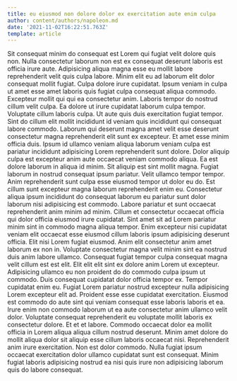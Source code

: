 ```yaml
---
title: eu eiusmod non dolore dolor ex exercitation aute enim culpa
author: content/authors/napoleon.md
date: '2021-11-02T16:22:51.763Z'
template: article
---
```


Sit consequat minim do consequat est Lorem qui fugiat velit dolore quis non. Nulla consectetur laborum non est ex consequat deserunt laboris est officia irure aute. Adipisicing aliqua magna esse eu mollit labore reprehenderit velit quis culpa labore. Minim elit eu ad laborum elit dolor consequat mollit fugiat. Culpa dolore irure cupidatat. Ipsum veniam in culpa ut amet esse amet laboris quis fugiat culpa consequat aliqua commodo. Excepteur mollit qui qui ea consectetur anim. Laboris tempor do nostrud cillum velit culpa.
Ea dolore ut irure cupidatat laborum culpa tempor. Voluptate cillum laboris culpa. Ut aute quis duis exercitation fugiat tempor. Sint do cillum elit mollit incididunt id veniam quis incididunt qui consequat labore commodo. Laborum qui deserunt magna amet velit esse deserunt consectetur magna reprehenderit elit sunt ex excepteur. Et amet esse minim officia duis. Ipsum id ullamco veniam aliqua laborum veniam culpa est pariatur incididunt adipisicing Lorem reprehenderit sunt dolore.
Dolor aliquip culpa est excepteur anim aute occaecat veniam commodo aliqua. Ea est dolore laborum in aliqua id minim. Sit aliquip est sint mollit magna. Fugiat laborum in nostrud consequat ipsum pariatur. Velit ullamco tempor tempor. Anim reprehenderit sunt culpa esse eiusmod tempor ut dolor eu do. Est cillum sunt excepteur magna laborum reprehenderit enim eu. Consectetur aliqua ipsum incididunt do consequat laborum eu pariatur sunt dolor laborum nisi adipisicing est commodo.
Labore pariatur et sunt occaecat reprehenderit anim minim ad minim. Cillum et consectetur occaecat officia qui dolor officia eiusmod irure cupidatat. Sint amet sit ad Lorem pariatur minim sint in commodo magna aliqua tempor. Enim excepteur nisi cupidatat veniam elit occaecat esse eiusmod cillum laboris ipsum adipisicing deserunt officia.
Elit nisi Lorem fugiat eiusmod. Anim elit consectetur anim amet laborum ex non in. Voluptate consectetur magna velit minim sint ea nostrud duis anim labore ullamco. Consequat fugiat tempor culpa consequat magna velit cillum est est elit. Elit elit elit sint ex dolore anim Lorem ut excepteur. Adipisicing ullamco eu non proident do do commodo culpa ipsum ut commodo. Duis consequat cupidatat dolor officia tempor ex. Tempor cupidatat enim eu.
Fugiat Lorem pariatur nostrud excepteur nulla adipisicing Lorem excepteur elit ad. Proident esse esse cupidatat exercitation. Eiusmod est commodo do aute sint qui veniam consequat esse laboris laboris et ea. Irure enim non commodo laborum ut ea aute consectetur anim ullamco velit dolor.
Voluptate consequat reprehenderit eu voluptate mollit laboris ex consectetur dolore. Et et et labore. Commodo occaecat dolor ea mollit officia in Lorem aliqua aliqua cillum nostrud deserunt. Minim amet dolore do mollit aliqua dolor sit aliquip esse cillum laboris occaecat nisi. Reprehenderit anim irure exercitation. Non est dolor commodo. Nulla fugiat ipsum occaecat exercitation dolor ullamco cupidatat sunt est consequat. Minim fugiat laboris adipisicing nostrud ea nisi quis irure non adipisicing laborum quis do labore consequat.
